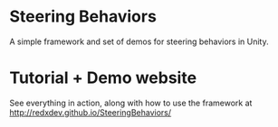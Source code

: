 Steering Behaviors
==================

A simple framework and set of demos for steering behaviors in Unity.

Tutorial + Demo website
=======================

See everything in action, along with how to use the framework at http://redxdev.github.io/SteeringBehaviors/
